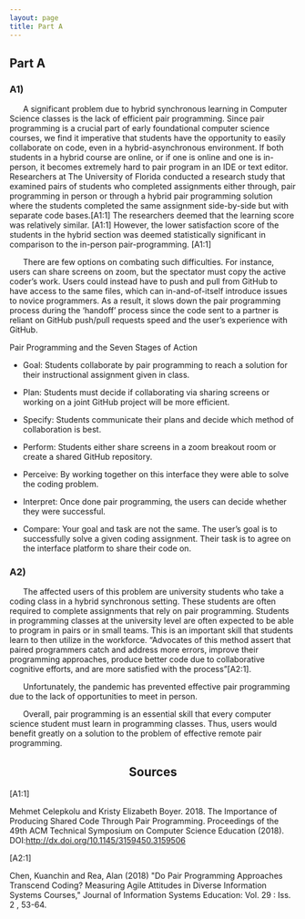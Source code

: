 ```yaml
---
layout: page
title: Part A
---
```


## Part A

### A1) 
&nbsp;&nbsp;&nbsp;&nbsp;&nbsp;&nbsp;A significant problem due to hybrid synchronous learning in Computer Science classes is the lack of efficient pair programming. Since pair programming is a crucial part of early foundational computer science courses, we find it imperative that students have the opportunity to easily collaborate on code, even in a hybrid-asynchronous environment. If both students in a hybrid course are online, or if one is online and one is in-person, it becomes extremely hard to pair program in an IDE or text editor. Researchers at The University of Florida conducted a research study that examined pairs of students who completed assignments either through, pair programming in person or through a hybrid pair programming solution where the students completed the same assignment side-by-side but with separate code bases.[A1:1] The researchers deemed that the learning score was relatively similar. [A1:1] However, the lower satisfaction score of the students in the hybrid section was deemed statistically significant in comparison to the in-person pair-programming. [A1:1]

&nbsp;&nbsp;&nbsp;&nbsp;&nbsp;&nbsp;There are few options on combating such difficulties. For instance, users can share screens on zoom, but the spectator must copy the active coder’s work. Users could instead have to push and pull from GitHub to have access to the same files, which can in-and-of-itself introduce issues to novice programmers. As a result, it slows down the pair programming process during the ‘handoff’ process since the code sent to a partner is reliant on GitHub push/pull requests speed and the user’s experience with GitHub.


Pair Programming and the Seven Stages of Action
 * Goal: Students collaborate by pair programming to reach a solution for their instructional assignment given in class.  
 
 * Plan: Students must decide if collaborating via sharing screens or working on a joint GitHub project will be more efficient.
 
 * Specify: Students communicate their plans and decide which method of collaboration is best.
	
 * Perform: Students either share screens in a zoom breakout room or create a shared GitHub repository.
	
 * Perceive: By working together on this interface they were able to solve the coding problem.

 * Interpret: Once done pair programming, the users can decide whether they were successful.  
	
 * Compare: Your goal and task are not the same. The user’s goal is to successfully solve a given coding assignment. Their task is to agree on the interface platform to share their code on. 

### A2)
&nbsp;&nbsp;&nbsp;&nbsp;&nbsp;&nbsp;The affected users of this problem are university students who take a coding class in a hybrid synchronous setting. These students are often required to complete assignments that rely on pair programming. Students in programming classes at the university level are often expected to be able to program in pairs or in small teams. This is an important skill that students learn to then utilize in the workforce. “Advocates of this method assert that paired programmers catch and address more errors, improve their programming approaches, produce better code due to collaborative cognitive efforts, and are more satisfied with the process”[A2:1].

&nbsp;&nbsp;&nbsp;&nbsp;&nbsp;&nbsp;Unfortunately, the pandemic has prevented effective pair programming due to the lack of opportunities to meet in person. 

&nbsp;&nbsp;&nbsp;&nbsp;&nbsp;&nbsp;Overall, pair programming is an essential skill that every computer science student must learn in programming classes. Thus, users would benefit greatly on a solution to the problem of effective remote pair programming.

<h2 align="center">Sources</h3>
[A1:1] 

Mehmet Celepkolu and Kristy Elizabeth Boyer. 2018. The Importance of Producing Shared Code Through Pair Programming. Proceedings of the 49th ACM Technical Symposium on Computer Science Education (2018). DOI:http://dx.doi.org/10.1145/3159450.3159506 


[A2:1] 

Chen, Kuanchin and Rea, Alan (2018) "Do Pair Programming Approaches Transcend Coding? Measuring Agile Attitudes in Diverse Information Systems Courses," Journal of Information Systems Education: Vol. 29 : Iss. 2 , 53-64. 

